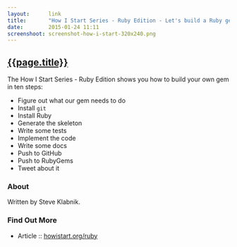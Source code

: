 ```yaml
---
layout:      link
title:       "How I Start Series - Ruby Edition - Let's build a Ruby gem together"
date:        2015-01-24 11:11
screenshoot: screenshot-how-i-start-320x240.png
---
```


## [{{page.title}}](http://www.howistart.org/posts/ruby/1)

The How I Start Series - Ruby Edition shows you how to
build your own gem in ten steps:

- Figure out what our gem needs to do
- Install `git`
- Install Ruby
- Generate the skeleton
- Write some tests
- Implement the code
- Write some docs
- Push to GitHub
- Push to RubyGems
- Tweet about it

### About

Written by Steve Klabnik.

### Find Out More

- Article :: [howistart.org/ruby](http://www.howistart.org/posts/ruby/1)

